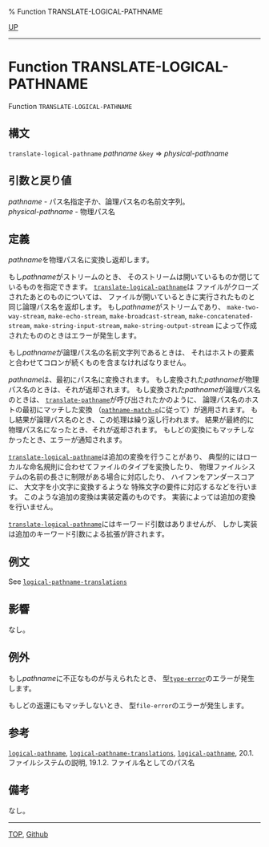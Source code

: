 % Function TRANSLATE-LOGICAL-PATHNAME

[UP](19.4.html)  

---

# Function **TRANSLATE-LOGICAL-PATHNAME**


Function `TRANSLATE-LOGICAL-PATHNAME`


## 構文

`translate-logical-pathname` *pathname* `&key` => *physical-pathname*


## 引数と戻り値

*pathname* - パス名指定子か、論理パス名の名前文字列。  
*physical-pathname* - 物理パス名


## 定義

*pathname*を物理パス名に変換し返却します。

もし*pathname*がストリームのとき、
そのストリームは開いているものか閉じているものを指定できます。
[`translate-logical-pathname`](19.4.translate-logical-pathname.html)は
ファイルがクローズされたあとのものについては、
ファイルが開いているときに実行されたものと同じ論理パス名を返却します。
もし*pathname*がストリームであり、
`make-two-way-stream`,
`make-echo-stream`,
`make-broadcast-stream`,
`make-concatenated-stream`,
`make-string-input-stream`,
`make-string-output-stream`
によって作成されたもののときはエラーが発生します。

もし*pathname*が論理パス名の名前文字列であるときは、
それはホストの要素と合わせてコロンが続くものを含まなければなりません。

*pathname*は、最初にパス名に変換されます。
もし変換された*pathname*が物理パス名のときは、それが返却されます。
もし変換された*pathname*が論理パス名のときは、
[`translate-pathname`](19.4.translate-pathname.html)が呼び出されたかのように、
論理パス名のホストの最初にマッチした変換
（[`pathname-match-p`](19.4.pathname-match-p.html)に従って）が適用されます。
もし結果が論理パス名のとき、この処理は繰り返し行われます。
結果が最終的に物理パス名になったとき、それが返却されます。
もしどの変換にもマッチしなかったとき、エラーが通知されます。

[`translate-logical-pathname`](19.4.translate-logical-pathname.html)は追加の変換を行うことがあり、
典型的にはローカルな命名規則に合わせてファイルのタイプを変換したり、
物理ファイルシステムの名前の長さに制限がある場合に対応したり、
ハイフンをアンダースコアに、
大文字を小文字に変換するような
特殊文字の要件に対応するなどを行います。
このような追加の変換は実装定義のものです。
実装によっては追加の変換を行いません。

[`translate-logical-pathname`](19.4.translate-logical-pathname.html)にはキーワード引数はありませんが、
しかし実装は追加のキーワード引数による拡張が許されます。


## 例文

See [`logical-pathname-translations`](19.4.logical-pathname-translations.html)


## 影響

なし。


## 例外

もし*pathname*に不正なものが与えられたとき、
型[`type-error`](4.4.type-error.html)のエラーが発生します。

もしどの返還にもマッチしないとき、
型`file-error`のエラーが発生します。


## 参考

[`logical-pathname`](19.4.logical-pathname-function.html),
[`logical-pathname-translations`](19.4.logical-pathname-translations.html),
[`logical-pathname`](19.4.logical-pathname-system-class.html),
20.1. ファイルシステムの説明,
19.1.2. ファイル名としてのパス名


## 備考

なし。


---
[TOP](index.html),  [Github](https://github.com/nptcl/npt-japanese)

